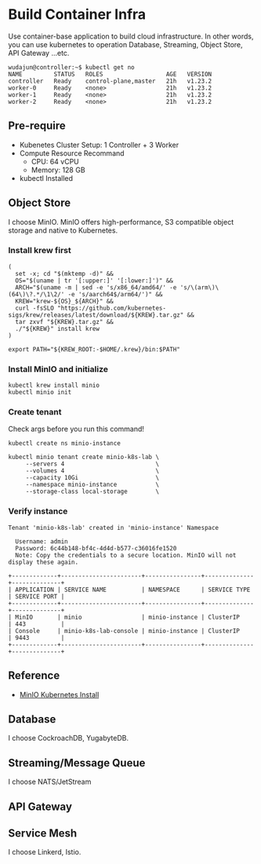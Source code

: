 # Build Container Infra
Use container-base application to build cloud infrastructure. In other words, you can use kubernetes to operation Database, Streaming, Object Store, API Gateway ...etc.
```
wudajun@controller:~$ kubectl get no
NAME         STATUS   ROLES                  AGE   VERSION
controller   Ready    control-plane,master   21h   v1.23.2
worker-0     Ready    <none>                 21h   v1.23.2
worker-1     Ready    <none>                 21h   v1.23.2
worker-2     Ready    <none>                 21h   v1.23.2
```

## Pre-require
* Kubenetes Cluster Setup: 1 Controller + 3 Worker
* Compute Resource Recommand
  * CPU: 64 vCPU 
  * Memory: 128 GB
* kubectl Installed

## Object Store
I choose MinIO. MinIO offers high-performance, S3 compatible object storage and native to Kubernetes.

### Install krew first
```
(
  set -x; cd "$(mktemp -d)" &&
  OS="$(uname | tr '[:upper:]' '[:lower:]')" &&
  ARCH="$(uname -m | sed -e 's/x86_64/amd64/' -e 's/\(arm\)\(64\)\?.*/\1\2/' -e 's/aarch64$/arm64/')" &&
  KREW="krew-${OS}_${ARCH}" &&
  curl -fsSLO "https://github.com/kubernetes-sigs/krew/releases/latest/download/${KREW}.tar.gz" &&
  tar zxvf "${KREW}.tar.gz" &&
  ./"${KREW}" install krew
)

export PATH="${KREW_ROOT:-$HOME/.krew}/bin:$PATH"
```
### Install MinIO and initialize
```
kubectl krew install minio
kubectl minio init
```

### Create tenant
Check args before you run this command!
```
kubectl create ns minio-instance

kubectl minio tenant create minio-k8s-lab \
     --servers 4                          \
     --volumes 4                          \
     --capacity 10Gi                      \
     --namespace minio-instance           \
     --storage-class local-storage        \
```
### Verify instance
```
Tenant 'minio-k8s-lab' created in 'minio-instance' Namespace

  Username: admin
  Password: 6c44b148-bf4c-4d4d-b577-c36016fe1520
  Note: Copy the credentials to a secure location. MinIO will not display these again.

+-------------+-----------------------+----------------+--------------+--------------+
| APPLICATION | SERVICE NAME          | NAMESPACE      | SERVICE TYPE | SERVICE PORT |
+-------------+-----------------------+----------------+--------------+--------------+
| MinIO       | minio                 | minio-instance | ClusterIP    | 443          |
| Console     | minio-k8s-lab-console | minio-instance | ClusterIP    | 9443         |
+-------------+-----------------------+----------------+--------------+--------------+
```

## Reference
* [MinIO Kubernetes Install](https://github.com/minio/operator/blob/v4.0.10/README.md)

## Database
I choose CockroachDB, YugabyteDB.

## Streaming/Message Queue
I choose NATS/JetStream


## API Gateway

## Service Mesh
I choose Linkerd, Istio.



